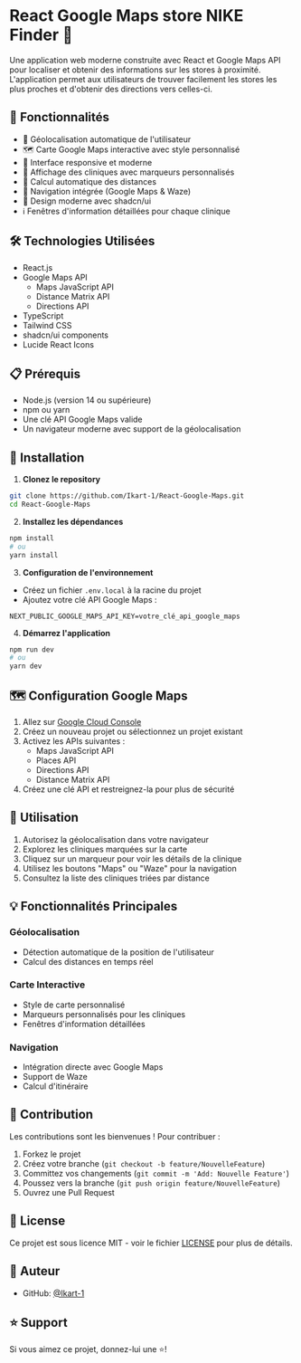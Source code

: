 # React Google Maps store NIKE Finder 🏥

Une application web moderne construite avec React et Google Maps API pour localiser et obtenir des informations sur les stores à proximité. L'application permet aux utilisateurs de trouver facilement les stores les plus proches et d'obtenir des directions vers celles-ci.

## 🌟 Fonctionnalités

- 📍 Géolocalisation automatique de l'utilisateur
- 🗺️ Carte Google Maps interactive avec style personnalisé
- 📱 Interface responsive et moderne
- 🏥 Affichage des cliniques avec marqueurs personnalisés
- 📏 Calcul automatique des distances
- 🚗 Navigation intégrée (Google Maps & Waze)
- 🎨 Design moderne avec shadcn/ui
- ℹ️ Fenêtres d'information détaillées pour chaque clinique

## 🛠️ Technologies Utilisées

- React.js
- Google Maps API
    - Maps JavaScript API
    - Distance Matrix API
    - Directions API
- TypeScript
- Tailwind CSS
- shadcn/ui components
- Lucide React Icons

## 📋 Prérequis

- Node.js (version 14 ou supérieure)
- npm ou yarn
- Une clé API Google Maps valide
- Un navigateur moderne avec support de la géolocalisation

## 🚀 Installation

1. **Clonez le repository**
```bash
git clone https://github.com/Ikart-1/React-Google-Maps.git
cd React-Google-Maps
```

2. **Installez les dépendances**
```bash
npm install
# ou
yarn install
```

3. **Configuration de l'environnement**
- Créez un fichier `.env.local` à la racine du projet
- Ajoutez votre clé API Google Maps :
```env
NEXT_PUBLIC_GOOGLE_MAPS_API_KEY=votre_clé_api_google_maps
```



4. **Démarrez l'application**
```bash
npm run dev
# ou
yarn dev

```

## 🗺️ Configuration Google Maps

1. Allez sur [Google Cloud Console](https://console.cloud.google.com/)
2. Créez un nouveau projet ou sélectionnez un projet existant
3. Activez les APIs suivantes :
    - Maps JavaScript API
    - Places API
    - Directions API
    - Distance Matrix API
4. Créez une clé API et restreignez-la pour plus de sécurité

## 📱 Utilisation

1. Autorisez la géolocalisation dans votre navigateur
2. Explorez les cliniques marquées sur la carte
3. Cliquez sur un marqueur pour voir les détails de la clinique
4. Utilisez les boutons "Maps" ou "Waze" pour la navigation
5. Consultez la liste des cliniques triées par distance

## 💡 Fonctionnalités Principales

### Géolocalisation
- Détection automatique de la position de l'utilisateur
- Calcul des distances en temps réel

### Carte Interactive
- Style de carte personnalisé
- Marqueurs personnalisés pour les cliniques
- Fenêtres d'information détaillées

### Navigation
- Intégration directe avec Google Maps
- Support de Waze
- Calcul d'itinéraire

## 🤝 Contribution

Les contributions sont les bienvenues ! Pour contribuer :

1. Forkez le projet
2. Créez votre branche (`git checkout -b feature/NouvelleFeature`)
3. Committez vos changements (`git commit -m 'Add: Nouvelle Feature'`)
4. Poussez vers la branche (`git push origin feature/NouvelleFeature`)
5. Ouvrez une Pull Request

## 📝 License

Ce projet est sous licence MIT - voir le fichier [LICENSE](LICENSE) pour plus de détails.

## 👤 Auteur

- GitHub: [@Ikart-1](https://github.com/Ikart-1)

## ⭐ Support

Si vous aimez ce projet, donnez-lui une ⭐️!